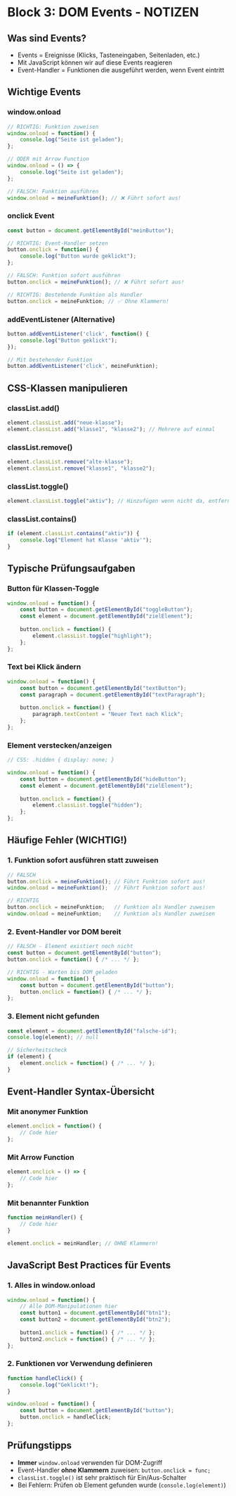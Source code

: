 # Block 3: DOM Events - NOTIZEN

## Was sind Events?
- Events = Ereignisse (Klicks, Tasteneingaben, Seitenladen, etc.)
- Mit JavaScript können wir auf diese Events reagieren
- Event-Handler = Funktionen die ausgeführt werden, wenn Event eintritt

## Wichtige Events

### window.onload
```javascript
// RICHTIG: Funktion zuweisen
window.onload = function() {
    console.log("Seite ist geladen");
};

// ODER mit Arrow Function
window.onload = () => {
    console.log("Seite ist geladen");
};

// FALSCH: Funktion ausführen
window.onload = meineFunktion(); // ❌ Führt sofort aus!
```

### onclick Event
```javascript
const button = document.getElementById("meinButton");

// RICHTIG: Event-Handler setzen
button.onclick = function() {
    console.log("Button wurde geklickt");
};

// FALSCH: Funktion sofort ausführen  
button.onclick = meineFunktion(); // ❌ Führt sofort aus!

// RICHTIG: Bestehende Funktion als Handler
button.onclick = meineFunktion; // ✅ Ohne Klammern!
```

### addEventListener (Alternative)
```javascript
button.addEventListener('click', function() {
    console.log("Button geklickt");
});

// Mit bestehender Funktion
button.addEventListener('click', meineFunktion);
```

## CSS-Klassen manipulieren

### classList.add()
```javascript
element.classList.add("neue-klasse");
element.classList.add("klasse1", "klasse2"); // Mehrere auf einmal
```

### classList.remove()
```javascript
element.classList.remove("alte-klasse");
element.classList.remove("klasse1", "klasse2");
```

### classList.toggle()
```javascript
element.classList.toggle("aktiv"); // Hinzufügen wenn nicht da, entfernen wenn da
```

### classList.contains()
```javascript
if (element.classList.contains("aktiv")) {
    console.log("Element hat Klasse 'aktiv'");
}
```

## Typische Prüfungsaufgaben

### Button für Klassen-Toggle
```javascript
window.onload = function() {
    const button = document.getElementById("toggleButton");
    const element = document.getElementById("zielElement");
    
    button.onclick = function() {
        element.classList.toggle("highlight");
    };
};
```

### Text bei Klick ändern
```javascript
window.onload = function() {
    const button = document.getElementById("textButton");
    const paragraph = document.getElementById("textParagraph");
    
    button.onclick = function() {
        paragraph.textContent = "Neuer Text nach Klick";
    };
};
```

### Element verstecken/anzeigen
```javascript
// CSS: .hidden { display: none; }

window.onload = function() {
    const button = document.getElementById("hideButton");
    const element = document.getElementById("zielElement");
    
    button.onclick = function() {
        element.classList.toggle("hidden");
    };
};
```

## Häufige Fehler (WICHTIG!)

### 1. Funktion sofort ausführen statt zuweisen
```javascript
// FALSCH
button.onclick = meineFunktion(); // Führt Funktion sofort aus!
window.onload = meineFunktion();  // Führt Funktion sofort aus!

// RICHTIG  
button.onclick = meineFunktion;   // Funktion als Handler zuweisen
window.onload = meineFunktion;    // Funktion als Handler zuweisen
```

### 2. Event-Handler vor DOM bereit
```javascript
// FALSCH - Element existiert noch nicht
const button = document.getElementById("button");
button.onclick = function() { /* ... */ };

// RICHTIG - Warten bis DOM geladen
window.onload = function() {
    const button = document.getElementById("button");
    button.onclick = function() { /* ... */ };
};
```

### 3. Element nicht gefunden
```javascript
const element = document.getElementById("falsche-id");
console.log(element); // null

// Sicherheitscheck
if (element) {
    element.onclick = function() { /* ... */ };
}
```

## Event-Handler Syntax-Übersicht

### Mit anonymer Funktion
```javascript
element.onclick = function() {
    // Code hier
};
```

### Mit Arrow Function
```javascript
element.onclick = () => {
    // Code hier
};
```

### Mit benannter Funktion
```javascript
function meinHandler() {
    // Code hier
}

element.onclick = meinHandler; // OHNE Klammern!
```

## JavaScript Best Practices für Events

### 1. Alles in window.onload
```javascript
window.onload = function() {
    // Alle DOM-Manipulationen hier
    const button1 = document.getElementById("btn1");
    const button2 = document.getElementById("btn2");
    
    button1.onclick = function() { /* ... */ };
    button2.onclick = function() { /* ... */ };
};
```

### 2. Funktionen vor Verwendung definieren
```javascript
function handleClick() {
    console.log("Geklickt!");
}

window.onload = function() {
    const button = document.getElementById("button");
    button.onclick = handleClick;
};
```

## Prüfungstipps
- **Immer** `window.onload` verwenden für DOM-Zugriff
- Event-Handler **ohne Klammern** zuweisen: `button.onclick = func;`
- `classList.toggle()` ist sehr praktisch für Ein/Aus-Schalter
- Bei Fehlern: Prüfen ob Element gefunden wurde (`console.log(element)`)